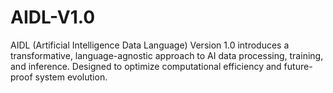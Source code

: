 # AIDL-V1.0
AIDL (Artificial Intelligence Data Language) Version 1.0 introduces a transformative, language-agnostic approach to AI data processing, training, and inference. Designed to optimize computational efficiency and future-proof system evolution.
